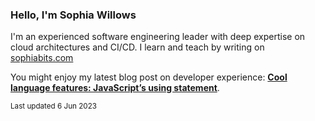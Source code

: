 ### Hello, I'm Sophia Willows

I'm an experienced software engineering leader with deep expertise on cloud architectures and CI/CD. I learn and teach by writing on [sophiabits.com](https://sophiabits.com/blog)

You might enjoy my latest blog post on developer experience: **[Cool language features: JavaScript’s using statement](https://sophiabits.com/blog/javascript-using-statement)**.

<sub>Last updated 6 Jun 2023</sub>
